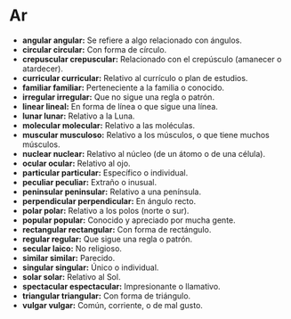 # Ar



*   **angular    angular:**  Se refiere a algo relacionado con ángulos.
*   **circular    circular:** Con forma de círculo.
*   **crepuscular    crepuscular:** Relacionado con el crepúsculo (amanecer o atardecer).
*   **curricular    curricular:** Relativo al currículo o plan de estudios.
*   **familiar    familiar:**  Perteneciente a la familia o conocido.
*   **irregular    irregular:**  Que no sigue una regla o patrón.
*   **linear    lineal:**  En forma de línea o que sigue una línea.
*   **lunar    lunar:**  Relativo a la Luna.
*   **molecular    molecular:**  Relativo a las moléculas.
*   **muscular    musculoso:** Relativo a los músculos, o que tiene muchos músculos.
*   **nuclear    nuclear:**  Relativo al núcleo (de un átomo o de una célula).
*   **ocular    ocular:**  Relativo al ojo.
*   **particular    particular:**  Específico o individual.
*   **peculiar    peculiar:**  Extraño o inusual.
*   **peninsular    peninsular:**  Relativo a una península.
*   **perpendicular    perpendicular:**  En ángulo recto.
*   **polar    polar:**  Relativo a los polos (norte o sur).
*   **popular    popular:**  Conocido y apreciado por mucha gente.
*   **rectangular    rectangular:**  Con forma de rectángulo.
*   **regular    regular:**  Que sigue una regla o patrón.
*   **secular    laico:**  No religioso.
*   **similar    similar:**  Parecido.
*   **singular    singular:**  Único o individual.
*   **solar    solar:**  Relativo al Sol.
*   **spectacular    espectacular:**  Impresionante o llamativo.
*   **triangular    triangular:**  Con forma de triángulo.
*   **vulgar    vulgar:**  Común, corriente, o de mal gusto.

